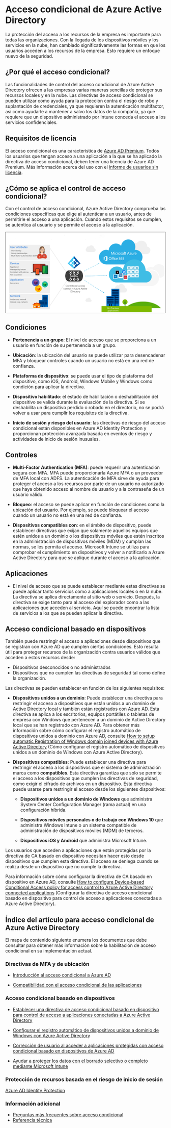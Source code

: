 <properties
	pageTitle="Acceso condicional de Azure Active Directory | Microsoft Azure"  
    description="Con el control de acceso condicional, Azure Active Directory comprueba las condiciones específicas que se eligen al autenticar al usuario y antes de permitirle acceso a la aplicación. Si se cumplen las condiciones, el usuario queda autenticado y se le permite el acceso a la aplicación."  
    services="active-directory" 
	keywords="acceso condicional a aplicaciones, acceso condicional con Azure AD, acceso seguro a recursos de empresa, directivas de acceso condicional" 
	documentationCenter=""
	authors="markusvi"
	manager="femila"
	editor=""/>

<tags
	ms.service="active-directory"
	ms.devlang="na"
	ms.topic="article"
    ms.tgt_pltfrm="na"
    ms.workload="identity" 
	ms.date="08/25/2016"
	ms.author="markvi"/>


# Acceso condicional de Azure Active Directory   
  
La protección del acceso a los recursos de la empresa es importante para todas las organizaciones. Con la llegada de los dispositivos móviles y los servicios en la nube, han cambiado significativamente las formas en que los usuarios acceden a los recursos de la empresa. Esto requiere un enfoque nuevo de la seguridad.
  
## ¿Por qué el acceso condicional?  

Las funcionalidades de control del acceso condicional de Azure Active Directory ofrecen a las empresas varias maneras sencillas de proteger sus recursos locales y en la nube. Las directivas de acceso condicional se pueden utilizar como ayuda para la protección contra el riesgo de robo y suplantación de credenciales, ya que requieren la autenticación multifactor, así como ayudarle a mantener a salvo los datos de la compañía, ya que requiere que un dispositivo administrado por Intune conceda el acceso a los servicios confidenciales.



## Requisitos de licencia

El acceso condicional es una característica de [Azure AD Premium](http://www.microsoft.com/identity). Todos los usuarios que tengan acceso a una aplicación a la que se ha aplicado la directiva de acceso condicional, deben tener una licencia de Azure AD Premium. Más información acerca del uso con el [informe de usuarios sin licencia](https://aka.ms/utc5ix).





## ¿Cómo se aplica el control de acceso condicional?  

Con el control de acceso condicional, Azure Active Directory comprueba las condiciones específicas que elige al autenticar a un usuario, antes de permitirle el acceso a una aplicación. Cuando estos requisitos se cumplen, se autentica al usuario y se permite el acceso a la aplicación.
   
![](./media/active-directory-conditional-access/conditionalaccess-overview.png)

## Condiciones
  
- **Pertenencia a un grupo**: El nivel de acceso que se proporciona a un usuario en función de su pertenencia a un grupo.

- **Ubicación**: la ubicación del usuario se puede utilizar para desencadenar MFA y bloquear controles cuando un usuario no está en una red de confianza.

- **Plataforma de dispositivo**: se puede usar el tipo de plataforma del dispositivo, como iOS, Android, Windows Mobile y Windows como condición para aplicar la directiva.

- **Dispositivo habilitado**: el estado de habilitación o deshabilitación del dispositivo se valida durante la evaluación de la directiva. Si se deshabilita un dispositivo perdido o robado en el directorio, no se podrá volver a usar para cumplir los requisitos de la directiva.

- **Inicio de sesión y riesgo del usuario**: las directivas de riesgo del acceso condicional están disponibles en Azure AD Identity Protection y proporcionan protección avanzada basada en eventos de riesgo y actividades de inicio de sesión inusuales.


## Controles
   
- **Multi-Factor Authentication (MFA)**: puede requerir una autenticación segura con MFA. MFA puede proporcionarla Azure MFA o un proveedor de MFA local con ADFS. La autenticación de MFA sirve de ayuda para proteger el acceso a los recursos por parte de un usuario no autorizado que haya obtenido acceso al nombre de usuario y a la contraseña de un usuario válido.

- **Bloqueo**: el acceso se puede aplicar en función de condiciones como la ubicación del usuario. Por ejemplo, se puede bloquear el acceso cuando un usuario no está en una red de confianza.

- **Dispositivos compatibles con**: en el ámbito de dispositivo, puede establecer directivas que exijan que solamente aquellos equipos que estén unidos a un dominio o los dispositivos móviles que estén inscritos en la administración de dispositivos móviles (MDM) y cumplan las normas, se les permita el acceso. Microsoft Intune se utiliza para comprobar el cumplimiento en dispositivos y volver a notificarlo a Azure Active Directory para que se aplique durante el acceso a la aplicación.
 

## Aplicaciones

- El nivel de acceso que se puede establecer mediante estas directivas se puede aplicar tanto servicios como a aplicaciones locales o en la nube. La directiva se aplica directamente al sitio web o servicio. Después, la directiva se exige tanto para al acceso del explorador como a las aplicaciones que acceden al servicio. Aquí se puede encontrar la lista de servicios a los que se pueden aplicar la directiva.


## Acceso condicional basado en dispositivos

También puede restringir el acceso a aplicaciones desde dispositivos que se registran con Azure AD que cumplen ciertas condiciones. Esto resulta útil para proteger recursos de la organización contra usuarios válidos que acceden a estos recursos desde:

- Dispositivos desconocidos o no administrados
- Dispositivos que no cumplen las directivas de seguridad tal como define la organización.

Las directivas se pueden establecer en función de los siguientes requisitos:

- **Dispositivos unidos a un dominio**: Puede establecer una directiva para restringir el acceso a dispositivos que están unidos a un dominio de Active Directory local y también están registrados con Azure AD. Esta directiva se aplica a los escritorios, equipos portátiles o tabletas de empresa con Windows que pertenecen a un dominio de Active Directory local que se han registrado con Azure AD. Para obtener más información sobre cómo configurar el registro automático de dispositivos unidos a dominio con Azure AD, consulte [How to setup automatic Registration of Windows domain joined devices with Azure Active Directory](active-directory-conditional-access-automatic-device-registration-setup.md) (Cómo configurar el registro automático de dispositivos unidos a un dominio de Windows con Azure Active Directory).

- **Dispositivos compatibles**: Puede establecer una directiva para restringir el acceso a los dispositivos que el sistema de administración marca como **compatibles**. Esta directiva garantiza que solo se permite el acceso a los dispositivos que cumplen las directivas de seguridad, como exigir el cifrado de archivos en un dispositivo. Esta directiva puede usarse para restringir el acceso desde los siguientes dispositivos:

    - **Dispositivos unidos a un dominio de Windows** que administra System Center Configuration Manager (rama actual) en una configuración híbrida.

    - **Dispositivos móviles personales o de trabajo con Windows 10** que administra Windows Intune o un sistema compatible de administración de dispositivos móviles (MDM) de terceros.

    - **Dispositivos iOS y Android** que administra Microsoft Intune.


Los usuarios que acceden a aplicaciones que están protegidas por la directiva de CA basado en dispositivo necesitan hacer esto desde dispositivos que cumplen esta directiva. El acceso se deniega cuando se realiza desde un dispositivo que no cumple la directiva.

Para información sobre cómo configurar la directiva de CA basado en dispositivo en Azure AD, consulte [How to configure Device-based Conditional Access policy for access control to Azure Active Directory connected applications](active-directory-conditional-access-policy-connected-applications.md) (Configurar la directiva de acceso condicional basado en dispositivo para control de acceso a aplicaciones conectadas a Azure Active Directory).

## Índice del artículo para acceso condicional de Azure Active Directory
  
El mapa de contenido siguiente enumera los documentos que debe consultar para obtener más información sobre la habilitación de acceso condicional en su implementación actual.


### Directivas de MFA y de ubicación

- [Introducción al acceso condicional a Azure AD](active-directory-conditional-access-azuread-connected-apps.md)

- [Compatibilidad con el acceso condicional de las aplicaciones](active-directory-conditional-access-supported-apps.md)


### Acceso condicional basado en dispositivos

- [Establecer una directiva de acceso condicional basado en dispositivo para control de acceso a aplicaciones conectadas a Azure Active Directory](active-directory-conditional-access-policy-connected-applications.md)

- [Configurar el registro automático de dispositivos unidos a dominio de Windows con Azure Active Directory](active-directory-conditional-access-automatic-device-registration-setup.md)

- [Corrección de usuario al acceder a aplicaciones protegidas con acceso condicional basado en dispositivos de Azure AD](active-directory-conditional-access-device-remediation.md)

- [Ayudar a proteger los datos con el borrado selectivo o completo mediante Microsoft Intune](https://docs.microsoft.com/intune/deploy-use/use-remote-wipe-to-help-protect-data-using-microsoft-intune)


### Protección de recursos basada en el riesgo de inicio de sesión

[Azure AD Identity Protection](active-directory-identityprotection.md)

### Información adicional

- [Preguntas más frecuentes sobre acceso condicional](active-directory-conditional-faqs.md)
- [Referencia técnica](active-directory-conditional-access-technical-reference.md)

<!---HONumber=AcomDC_0831_2016-->
